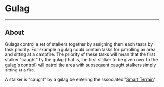 # Gulag

___

## About

Gulags control a set of stalkers together by assigning them each tasks by task priority. For example a gulag could contain tasks for patrolling an area and sitting at a campfire. The priority of these tasks will mean that the first stalker "caught" by the gulag (that is, the first stalker to be given over to the gulag's control) will patrol the area with subsequent caught stalkers simply sitting at a fire.

A stalker is "caught" by a gulag be entering the associated "[Smart Terrain](smart-terrain.md)".
